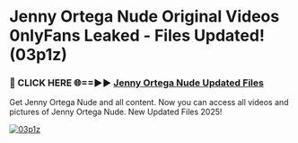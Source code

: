 # Jenny Ortega Nude Original Videos 0nlyFans Leaked - Files Updated! (03p1z)

<h3>🔴 CLICK HERE 🌐==►► <a href="https://tinyurl.com/5h6xmrr3" rel="nofollow">Jenny Ortega Nude Updated Files</a></h3>

Get Jenny Ortega Nude and all content. Now you can access all videos and pictures of Jenny Ortega Nude. New Updated Files 2025!

[![03p1z](https://i.imgur.com/KVD873Z.gif)](https://tinyurl.com/5h6xmrr3)
